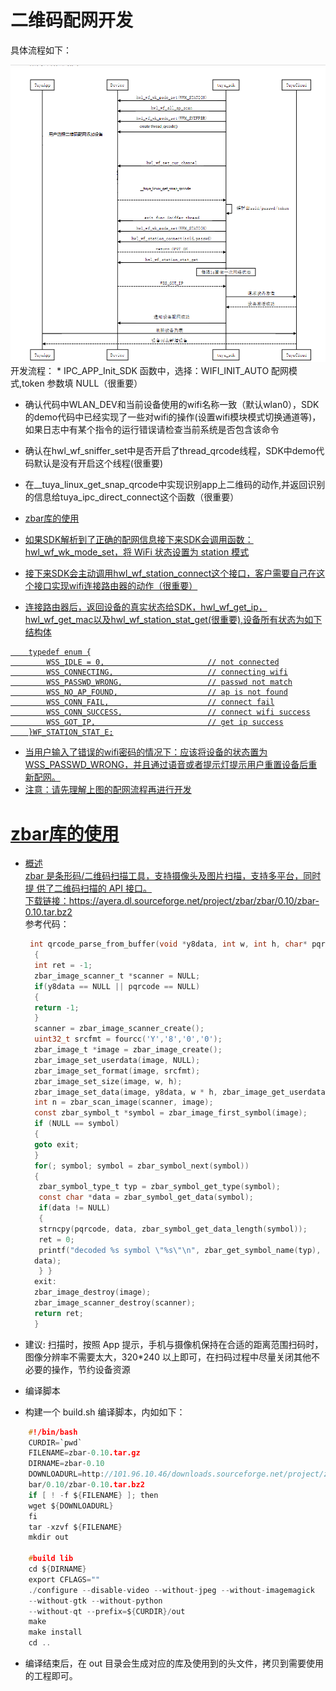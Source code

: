 # 二维码配网开发

具体流程如下：  

<div align=center><img  src = "qrcode.png"alt="img" style="zoom:150%;"></div>  
开发流程：  
* IPC_APP_Init_SDK 函数中，选择：WIFI_INIT_AUTO 配网模式,token 参数填 NULL（很重要）  

* 确认代码中WLAN_DEV和当前设备使用的wifi名称一致（默认wlan0），SDK的demo代码中已经实现了一些对wifi的操作(设置wifi模块模式切换通道等)，如果日志中有某个指令的运行错误请检查当前系统是否包含该命令  

* 确认在hwl_wf_sniffer_set中是否开启了thread_qrcode线程，SDK中demo代码默认是没有开启这个线程(很重要)  

* 在__tuya_linux_get_snap_qrcode中实现识别app上二维码的动作,并返回识别的信息给tuya_ipc_direct_connect这个函数（很重要）   
* <a href="#zbar库的使用"> zbar库的使用  
* 如果SDK解析到了正确的配网信息接下来SDK会调用函数：hwl_wf_wk_mode_set，将 WiFi 状态设置为 station 模式  

* 接下来SDK会主动调用hwl_wf_station_connect这个接口，客户需要自己在这个接口实现wifi连接路由器的动作（很重要）  

* 连接路由器后，返回设备的真实状态给SDK，hwl_wf_get_ip，hwl_wf_get_mac以及hwl_wf_station_stat_get(很重要),设备所有状态为如下结构体  
```
    typedef enum {
        WSS_IDLE = 0,                       // not connected
        WSS_CONNECTING,                     // connecting wifi
        WSS_PASSWD_WRONG,                   // passwd not match
        WSS_NO_AP_FOUND,                    // ap is not found
        WSS_CONN_FAIL,                      // connect fail
        WSS_CONN_SUCCESS,                   // connect wifi success
        WSS_GOT_IP,                         // get ip success
    }WF_STATION_STAT_E;
```
* 当用户输入了错误的wifi密码的情况下：应该将设备的状态置为WSS_PASSWD_WRONG，并且通过语音或者提示灯提示用户重置设备后重新配网。  
* 注意：请先理解上图的配网流程再进行开发  
# zbar库的使用

* 概述  
zbar 是条形码/二维码扫描工具，支持摄像头及图片扫描，支持多平台，同时提
供了二维码扫描的 API 接口。  
下载链接：https://ayera.dl.sourceforge.net/project/zbar/zbar/0.10/zbar-0.10.tar.bz2  
参考代码：  

  ```C
   int qrcode_parse_from_buffer(void *y8data, int w, int h, char* pqrcode)
    {
    int ret = -1;
    zbar_image_scanner_t *scanner = NULL;
    if(y8data == NULL || pqrcode == NULL) 
    {
    return -1;
    }
    scanner = zbar_image_scanner_create();
    uint32_t srcfmt = fourcc('Y','8','0','0');
    zbar_image_t *image = zbar_image_create();
    zbar_image_set_userdata(image, NULL);
    zbar_image_set_format(image, srcfmt);
    zbar_image_set_size(image, w, h);
    zbar_image_set_data(image, y8data, w * h, zbar_image_get_userdata);
    int n = zbar_scan_image(scanner, image);
    const zbar_symbol_t *symbol = zbar_image_first_symbol(image);
    if (NULL == symbol) 
    {
    goto exit;
    }
    for(; symbol; symbol = zbar_symbol_next(symbol)) 
    {
     zbar_symbol_type_t typ = zbar_symbol_get_type(symbol);
     const char *data = zbar_symbol_get_data(symbol);
     if(data != NULL) 
     {
     strncpy(pqrcode, data, zbar_symbol_get_data_length(symbol));
     ret = 0;
     printf("decoded %s symbol \"%s\"\n", zbar_get_symbol_name(typ), 
    data);
     } }
    exit:
    zbar_image_destroy(image);
    zbar_image_scanner_destroy(scanner);
    return ret;
    }  
  ```
* 建议: 扫描时，按照 App 提示，手机与摄像机保持在合适的距离范围扫码时，图像分辨率不需要太大，320*240 以上即可，在扫码过程中尽量关闭其他不必要的操作，节约设备资源  

* 编译脚本  

* 构建一个 build.sh 编译脚本，内如如下：
```C  
    #!/bin/bash
    CURDIR=`pwd`
    FILENAME=zbar-0.10.tar.gz
    DIRNAME=zbar-0.10
    DOWNLOADURL=http://101.96.10.46/downloads.sourceforge.net/project/zbar/z
    bar/0.10/zbar-0.10.tar.bz2
    if [ ! -f ${FILENAME} ]; then
    wget ${DOWNLOADURL}
    fi
    tar -xzvf ${FILENAME}
    mkdir out
    
    #build lib
    cd ${DIRNAME}
    export CFLAGS=""
    ./configure --disable-video --without-jpeg --without-imagemagick
    --without-gtk --without-python
    --without-qt --prefix=${CURDIR}/out
    make
    make install
    cd ..  
```
* 编译结束后，在 out 目录会生成对应的库及使用到的头文件，拷贝到需要使用的工程即可。  